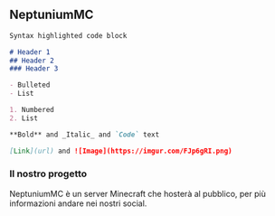 ## NeptuniumMC

```markdown
Syntax highlighted code block

# Header 1
## Header 2
### Header 3

- Bulleted
- List

1. Numbered
2. List

**Bold** and _Italic_ and `Code` text

[Link](url) and ![Image](https://imgur.com/FJp6gRI.png)
```

### Il nostro progetto

NeptuniumMC è un server Minecraft che hosterà al pubblico, per più informazioni andare nei nostri social.

